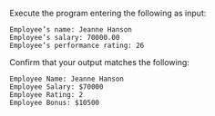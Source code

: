 Execute the program entering the following as input:

```
Employee’s name: Jeanne Hanson
Employee’s salary: 70000.00
Employee’s performance rating: 26
```

Confirm that your output matches the following:

```
Employee Name: Jeanne Hanson
Employee Salary: $70000
Employee Rating: 2
Employee Bonus: $10500
```
